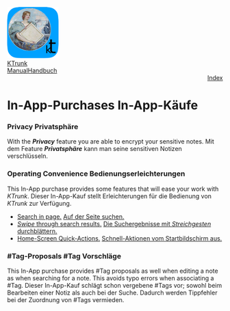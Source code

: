 <div class="hGrid">
  <div class="grid-1">
    <a href="./../index.html"><img src="./../logo120.png"></a>
  </div>
  <div class="grid-2">
    <div class="gridTitle"><a href="./../index.html">KTrunk</a></div>
    <div class="gridTitle"><a href="./../Manual.html"><span class="en">Manual</span><span class="de">Handbuch</span></a></div>
    <div class="gridDescription" style="text-align: right;"><a href="Index.html">Index</a></div>
  </div>
<div class="gridBreak"></div>
</div>



<h1>
  <span class="en">In-App-Purchases</span>
  <span class="de">In-App-Käufe</span>
</h1>

<h3>
  <span class="en">Privacy</span>
  <span class="de">Privatsphäre</span>
</h3>
<p>
  <span class="en">With the <b><i>Privacy</i></b> feature you are able to encrypt your sensitive notes.</span>
  <span class="de">Mit dem Feature <b><i>Privatsphäre</i></b> kann man seine sensitiven Notizen verschlüsseln.</span>
</p>

<h3>
  <span class="en">Operating Convenience</span>
  <span class="de">Bedienungserleichterungen</span>
</h3>
<p>
  <span class="en">This In-App purchase provides some features that will ease your work with <em>KTrunk</em>.</span>
  <span class="de">Dieser In-App-Kauf stellt Erleichterungen für die Bedienung von <em>KTrunk</em> zur Verfügung.</span>
</p>
<ul>
  <li>
    <span class="en"><a href="./FurtherActions.html#SearchInPage">Search in page.</a></span>
    <span class="de"><a href="./FurtherActions.html#SearchInPage">Auf der Seite suchen.</a></span>
  </li>
  <li>
    <span class="en"><a href="./TipsAndTricks.html#SwipeSearchResults"><em>Swipe</em> through search results.</a></span>
    <span class="de"><a href="./TipsAndTricks.html#SwipeSearchResults">Die Suchergebnisse mit <em>Streichgesten</em> durchblättern.</a></span>
  </li>
  <li>
    <span class="en"><a href="./TipsAndTricks.html#HomeScreenQuickActions">Home-Screen Quick-Actions.</a></span>
    <span class="de"><a href="./TipsAndTricks.html#HomeScreenQuickActions">Schnell-Aktionen vom Startbildschirm aus.</a></span>
  </li>
</ul>
<p>

<h3>
  <span class="en">#Tag-Proposals</span>
  <span class="de">#Tag Vorschläge</span>
</h3>
<p>
  <span class="en">This In-App purchase provides #Tag proposals as well when editing a note as when searching for a note. This avoids typo errors when associating a #Tag.</span>
  <span class="de">Dieser In-App-Kauf schlägt schon vergebene #Tags vor; sowohl beim Bearbeiten einer Notiz als auch bei der Suche. Dadurch werden Tippfehler bei der Zuordnung von #Tags vermieden.</span>
</p>
